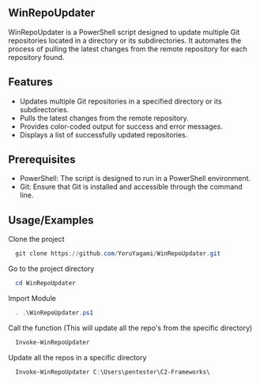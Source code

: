 ## WinRepoUpdater

WinRepoUpdater is a PowerShell script designed to update multiple Git repositories located in a directory or its subdirectories. It automates the process of pulling the latest changes from the remote repository for each repository found.

## Features

- Updates multiple Git repositories in a specified directory or its subdirectories.
- Pulls the latest changes from the remote repository.
- Provides color-coded output for success and error messages.
- Displays a list of successfully updated repositories.

## Prerequisites

- PowerShell: The script is designed to run in a PowerShell environment.
- Git: Ensure that Git is installed and accessible through the command line.


## Usage/Examples

Clone the project

```powershell
  git clone https://github.com/YoruYagami/WinRepoUpdater.git
```

Go to the project directory

```powershell
  cd WinRepoUpdater
```

Import Module

```powershell
  . .\WinRepoUpdater.ps1
```

Call the function (This will update all the repo's from the specific directory)

```powershell
  Invoke-WinRepoUpdater
```

Update all the repos in a specific directory

```powershell
  Invoke-WinRepoUpdater C:\Users\pentester\C2-Frameworks\
```
